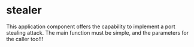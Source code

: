 stealer
=======

This application component offers the capability to implement a port stealing attack. The main function must be simple, and the parameters for the caller too!!!
